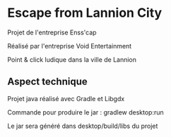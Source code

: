 # Escape from Lannion City

Projet de l'entreprise Enss'cap

Réalisé par l'entreprise Void Entertainment

Point & click ludique dans la ville de Lannion



## Aspect technique

Projet java réalisé avec Gradle et Libgdx

Commande pour produire le jar : gradlew desktop:run

Le jar sera généré dans desktop/build/libs du projet
